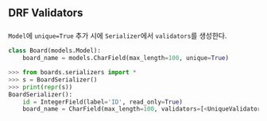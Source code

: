 ## DRF Validators



### 
`Model`에 `unique=True` 추가 시에 `Serializer`에서 `validators`를 생성한다.
```python
class Board(models.Model):
    board_name = models.CharField(max_length=100, unique=True)
```
```python
>>> from boards.serializers import *
>>> s = BoardSerializer()
>>> print(repr(s))
BoardSerializer():
    id = IntegerField(label='ID', read_only=True)
    board_name = CharField(max_length=100, validators=[<UniqueValidator(queryset=Board.objects.all())>])
```